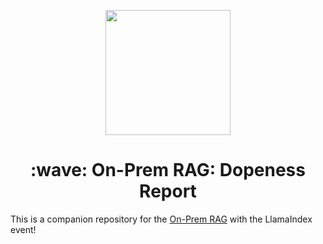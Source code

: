 <p align = "center" draggable=”false” ><img src="https://github.com/AI-Maker-Space/LLM-Dev-101/assets/37101144/d1343317-fa2f-41e1-8af1-1dbb18399719" 
     width="200px"
     height="auto"/>
</p>


<h1 align="center" id="heading">:wave: On-Prem RAG: Dopeness Report</h1>

This is a companion repository for the [On-Prem RAG](https://youtu.be/u9BL5viEPhU?t=33) with the LlamaIndex event!
